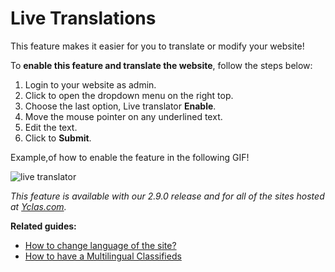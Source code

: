 # Live Translations

This feature makes it easier for you to translate or modify your website!

To  **enable this feature and translate the website**, follow the steps below:

1.  Login to your website as admin.
2.  Click to open the dropdown menu on the right top.
3.  Choose the last option, Live translator  **Enable**.
4.  Move the mouse pointer on any underlined text.
5.  Edit the text.
6.  Click to  **Submit**.

 Example,of how to enable the feature in the following GIF!

![live translator](https://cloud.githubusercontent.com/assets/7003648/16676480/0c0d1272-4490-11e6-8adb-01adef17c505.gif)

  *This feature is available with our 2.9.0 release and for all of the sites hosted at  [Yclas.com](https://yclas.com/).*
  
**Related guides:**


-   [How to change language of the site?](Translation-change-language-of-the-site.md)
-   [How to have a Multilingual Classifieds](Translations-how-have-amultilingual-classfied.md)
